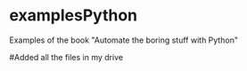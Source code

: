 # examplesPython
Examples of the book "Automate the boring stuff with Python"

#Added all the files in my drive
